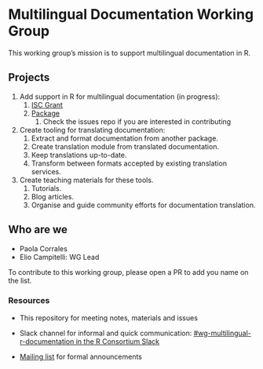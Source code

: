 # Multilingual Documentation Working Group

This working group’s mission is to support multilingual documentation in
R.

## Projects

1.  Add support in R for multilingual documentation (in progress):
    1.  [ISC
        Grant](https://github.com/eliocamp/rhelpi18n-grant-proposal/blob/main/isc-proposal.pdf)
    2.  [Package](https://github.com/eliocamp/rhelpi18n/)
        1.  Check the issues repo if you are interested in contributing
2.  Create tooling for translating documentation:
    1.  Extract and format documentation from another package.
    2.  Create translation module from translated documentation.
    3.  Keep translations up-to-date.
    4.  Transform between formats accepted by existing translation
        services.
3.  Create teaching materials for these tools.
    1.  Tutorials.
    2.  Blog articles.
    3.  Organise and guide community efforts for documentation
        translation.

## Who are we

-   Paola Corrales
-   Elio Campitelli: WG Lead

To contribute to this working group, please open a PR to add you name on
the list.

### Resources

-   This repository for meeting notes, materials and issues

-   Slack channel for informal and quick communication: [#wg-multilingual-r-documentation in the R Consortium Slack](https://rconsortium.slack.com/archives/C075V1SUKT9)

-   [Mailing list](https://lists.r-consortium.org/g/WG-Multilingual-R-doc) for formal announcements
